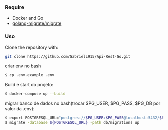 ### Require
* Docker and Go
* [golang-migrate/migrate](https://github.com/golang-migrate/migrate) 

### Uso
Clone the repository with:
```bash
git clone https://github.com/GabrielL915/Api-Rest-Go.git
```
criar env no bash
```bash
$ cp .env.example .env
```

Build e start do projeto:
```bash
$ docker-compose up --build
```
migrar banco de dados no bash(trocar $PG_USER, $PG_PASS, $PG_DB por valor da .env):
```bash
$ export POSTGRESQL_URL="postgres://$PG_USER:$PG_PASS@localhost:5432/$PG_DB?sslmode=disable"
$ migrate -database ${POSTGRESQL_URL} -path db/migrations up
```
